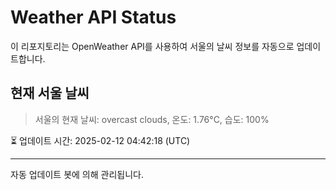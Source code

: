 
# Weather API Status

이 리포지토리는 OpenWeather API를 사용하여 서울의 날씨 정보를 자동으로 업데이트합니다.

## 현재 서울 날씨
> 서울의 현재 날씨: overcast clouds, 온도: 1.76°C, 습도: 100%

⏳ 업데이트 시간: 2025-02-12 04:42:18 (UTC)

---
자동 업데이트 봇에 의해 관리됩니다.
